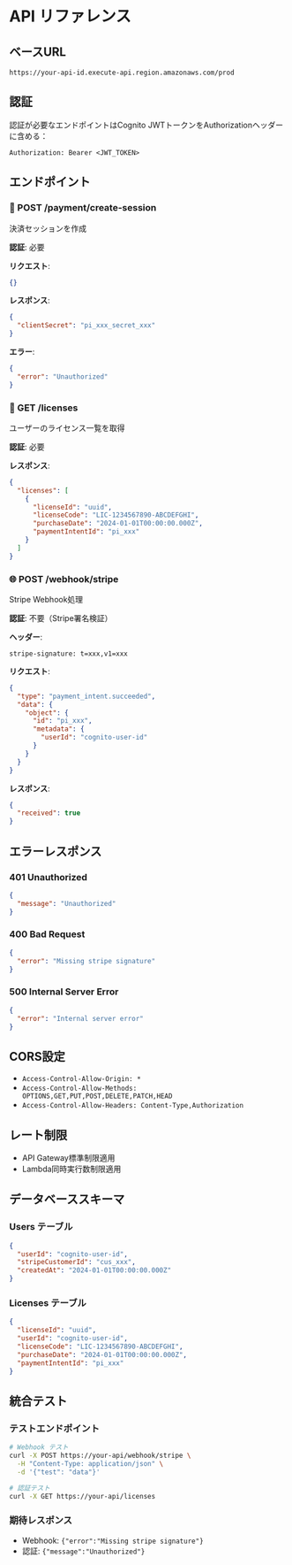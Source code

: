 # API リファレンス

## ベースURL
```
https://your-api-id.execute-api.region.amazonaws.com/prod
```

## 認証
認証が必要なエンドポイントはCognito JWTトークンをAuthorizationヘッダーに含める：
```
Authorization: Bearer <JWT_TOKEN>
```

## エンドポイント

### 🔐 POST /payment/create-session
決済セッションを作成

**認証**: 必要

**リクエスト**:
```json
{}
```

**レスポンス**:
```json
{
  "clientSecret": "pi_xxx_secret_xxx"
}
```

**エラー**:
```json
{
  "error": "Unauthorized"
}
```

### 🔐 GET /licenses
ユーザーのライセンス一覧を取得

**認証**: 必要

**レスポンス**:
```json
{
  "licenses": [
    {
      "licenseId": "uuid",
      "licenseCode": "LIC-1234567890-ABCDEFGHI",
      "purchaseDate": "2024-01-01T00:00:00.000Z",
      "paymentIntentId": "pi_xxx"
    }
  ]
}
```

### 🌐 POST /webhook/stripe
Stripe Webhook処理

**認証**: 不要（Stripe署名検証）

**ヘッダー**:
```
stripe-signature: t=xxx,v1=xxx
```

**リクエスト**:
```json
{
  "type": "payment_intent.succeeded",
  "data": {
    "object": {
      "id": "pi_xxx",
      "metadata": {
        "userId": "cognito-user-id"
      }
    }
  }
}
```

**レスポンス**:
```json
{
  "received": true
}
```

## エラーレスポンス

### 401 Unauthorized
```json
{
  "message": "Unauthorized"
}
```

### 400 Bad Request
```json
{
  "error": "Missing stripe signature"
}
```

### 500 Internal Server Error
```json
{
  "error": "Internal server error"
}
```

## CORS設定
- `Access-Control-Allow-Origin: *`
- `Access-Control-Allow-Methods: OPTIONS,GET,PUT,POST,DELETE,PATCH,HEAD`
- `Access-Control-Allow-Headers: Content-Type,Authorization`

## レート制限
- API Gateway標準制限適用
- Lambda同時実行数制限適用

## データベーススキーマ

### Users テーブル
```json
{
  "userId": "cognito-user-id",
  "stripeCustomerId": "cus_xxx",
  "createdAt": "2024-01-01T00:00:00.000Z"
}
```

### Licenses テーブル
```json
{
  "licenseId": "uuid",
  "userId": "cognito-user-id",
  "licenseCode": "LIC-1234567890-ABCDEFGHI",
  "purchaseDate": "2024-01-01T00:00:00.000Z",
  "paymentIntentId": "pi_xxx"
}
```

## 統合テスト

### テストエンドポイント
```bash
# Webhook テスト
curl -X POST https://your-api/webhook/stripe \
  -H "Content-Type: application/json" \
  -d '{"test": "data"}'

# 認証テスト
curl -X GET https://your-api/licenses
```

### 期待レスポンス
- Webhook: `{"error":"Missing stripe signature"}`
- 認証: `{"message":"Unauthorized"}`